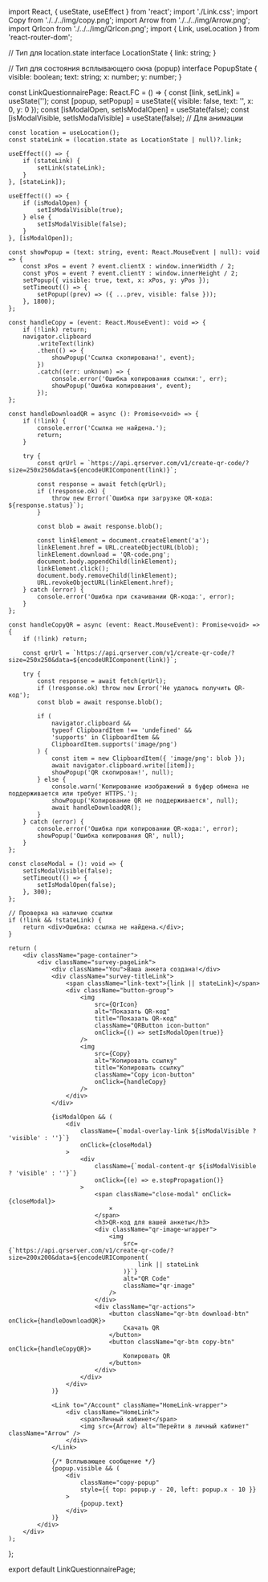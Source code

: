 import React, { useState, useEffect } from 'react';
import './Link.css';
import Copy from './../../img/copy.png';
import Arrow from './../../img/Arrow.png';
import QrIcon from './../../img/QrIcon.png';
import { Link, useLocation } from 'react-router-dom';

// Тип для location.state
interface LocationState {
    link: string;
}

// Тип для состояния всплывающего окна (popup)
interface PopupState {
    visible: boolean;
    text: string;
    x: number;
    y: number;
}

const LinkQuestionnairePage: React.FC = () => {
    const [link, setLink] = useState<string>('');
    const [popup, setPopup] = useState<PopupState>({ visible: false, text: '', x: 0, y: 0 });
    const [isModalOpen, setIsModalOpen] = useState<boolean>(false);
    const [isModalVisible, setIsModalVisible] = useState<boolean>(false); // Для анимации

    const location = useLocation();
    const stateLink = (location.state as LocationState | null)?.link;

    useEffect(() => {
        if (stateLink) {
            setLink(stateLink);
        }
    }, [stateLink]);

    useEffect(() => {
        if (isModalOpen) {
            setIsModalVisible(true);
        } else {
            setIsModalVisible(false);
        }
    }, [isModalOpen]);

    const showPopup = (text: string, event: React.MouseEvent | null): void => {
        const xPos = event ? event.clientX : window.innerWidth / 2;
        const yPos = event ? event.clientY : window.innerHeight / 2;
        setPopup({ visible: true, text, x: xPos, y: yPos });
        setTimeout(() => {
            setPopup((prev) => ({ ...prev, visible: false }));
        }, 1800);
    };

    const handleCopy = (event: React.MouseEvent): void => {
        if (!link) return;
        navigator.clipboard
            .writeText(link)
            .then(() => {
                showPopup('Ссылка скопирована!', event);
            })
            .catch((err: unknown) => {
                console.error('Ошибка копирования ссылки:', err);
                showPopup('Ошибка копирования', event);
            });
    };

    const handleDownloadQR = async (): Promise<void> => {
        if (!link) {
            console.error('Ссылка не найдена.');
            return;
        }

        try {
            const qrUrl = `https://api.qrserver.com/v1/create-qr-code/?size=250x250&data=${encodeURIComponent(link)}`;

            const response = await fetch(qrUrl);
            if (!response.ok) {
                throw new Error(`Ошибка при загрузке QR-кода: ${response.status}`);
            }

            const blob = await response.blob();

            const linkElement = document.createElement('a');
            linkElement.href = URL.createObjectURL(blob);
            linkElement.download = 'QR-code.png';
            document.body.appendChild(linkElement);
            linkElement.click();
            document.body.removeChild(linkElement);
            URL.revokeObjectURL(linkElement.href);
        } catch (error) {
            console.error('Ошибка при скачивании QR-кода:', error);
        }
    };

    const handleCopyQR = async (event: React.MouseEvent): Promise<void> => {
        if (!link) return;

        const qrUrl = `https://api.qrserver.com/v1/create-qr-code/?size=250x250&data=${encodeURIComponent(link)}`;

        try {
            const response = await fetch(qrUrl);
            if (!response.ok) throw new Error('Не удалось получить QR-код');
            const blob = await response.blob();

            if (
                navigator.clipboard &&
                typeof ClipboardItem !== 'undefined' &&
                'supports' in ClipboardItem &&
                ClipboardItem.supports('image/png')
            ) {
                const item = new ClipboardItem({ 'image/png': blob });
                await navigator.clipboard.write([item]);
                showPopup('QR скопирован!', null);
            } else {
                console.warn('Копирование изображений в буфер обмена не поддерживается или требует HTTPS.');
                showPopup('Копирование QR не поддерживается', null);
                await handleDownloadQR();
            }
        } catch (error) {
            console.error('Ошибка при копировании QR-кода:', error);
            showPopup('Ошибка копирования QR', null);
        }
    };

    const closeModal = (): void => {
        setIsModalVisible(false);
        setTimeout(() => {
            setIsModalOpen(false);
        }, 300);
    };

    // Проверка на наличие ссылки
    if (!link && !stateLink) {
        return <div>Ошибка: ссылка не найдена.</div>;
    }

    return (
        <div className="page-container">
            <div className="survey-pageLink">
                <div className="You">Ваша анкета создана!</div>
                <div className="survey-titleLink">
                    <span className="link-text">{link || stateLink}</span>
                    <div className="button-group">
                        <img
                            src={QrIcon}
                            alt="Показать QR-код"
                            title="Показать QR-код"
                            className="QRButton icon-button"
                            onClick={() => setIsModalOpen(true)}
                        />
                        <img
                            src={Copy}
                            alt="Копировать ссылку"
                            title="Копировать ссылку"
                            className="Copy icon-button"
                            onClick={handleCopy}
                        />
                    </div>
                </div>

                {isModalOpen && (
                    <div
                        className={`modal-overlay-link ${isModalVisible ? 'visible' : ''}`}
                        onClick={closeModal}
                    >
                        <div
                            className={`modal-content-qr ${isModalVisible ? 'visible' : ''}`}
                            onClick={(e) => e.stopPropagation()}
                        >
                            <span className="close-modal" onClick={closeModal}>
                                ×
                            </span>
                            <h3>QR-код для вашей анкеты</h3>
                            <div className="qr-image-wrapper">
                                <img
                                    src={`https://api.qrserver.com/v1/create-qr-code/?size=200x200&data=${encodeURIComponent(
                                        link || stateLink
                                    )}`}
                                    alt="QR Code"
                                    className="qr-image"
                                />
                            </div>
                            <div className="qr-actions">
                                <button className="qr-btn download-btn" onClick={handleDownloadQR}>
                                    Скачать QR
                                </button>
                                <button className="qr-btn copy-btn" onClick={handleCopyQR}>
                                    Копировать QR
                                </button>
                            </div>
                        </div>
                    </div>
                )}

                <Link to="/Account" className="HomeLink-wrapper">
                    <div className="HomeLink">
                        <span>Личный кабинет</span>
                        <img src={Arrow} alt="Перейти в личный кабинет" className="Arrow" />
                    </div>
                </Link>

                {/* Всплывающее сообщение */}
                {popup.visible && (
                    <div
                        className="copy-popup"
                        style={{ top: popup.y - 20, left: popup.x - 10 }}
                    >
                        {popup.text}
                    </div>
                )}
            </div>
        </div>
    );
};

export default LinkQuestionnairePage;
